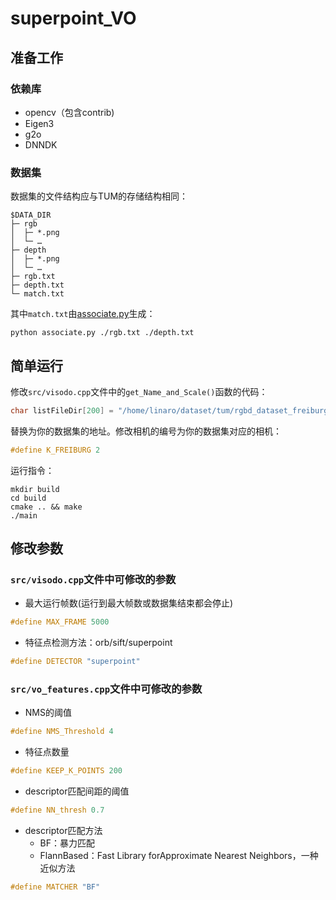 # superpoint_VO

## 准备工作

### 依赖库

* opencv（包含contrib)
* Eigen3
* g2o
* DNNDK

### 数据集

数据集的文件结构应与TUM的存储结构相同：

```
$DATA_DIR
├─ rgb
│  ├─ *.png
│  └─ …
├─ depth
│  ├─ *.png
│  └─ …
├─ rgb.txt
├─ depth.txt
└─ match.txt
```

其中`match.txt`由[associate.py](https://svncvpr.in.tum.de/cvpr-ros-pkg/trunk/rgbd_benchmark/rgbd_benchmark_tools/src/rgbd_benchmark_tools/associate.py)生成：

```
python associate.py ./rgb.txt ./depth.txt
```

## 简单运行

修改`src/visodo.cpp`文件中的`get_Name_and_Scale()`函数的代码：

```C++
char listFileDir[200] = "/home/linaro/dataset/tum/rgbd_dataset_freiburg2_desk/";
```

替换为你的数据集的地址。修改相机的编号为你的数据集对应的相机：

```C++
#define K_FREIBURG 2
```

运行指令：

```
mkdir build
cd build
cmake .. && make
./main
```

## 修改参数

### `src/visodo.cpp`文件中可修改的参数

* 最大运行帧数(运行到最大帧数或数据集结束都会停止)
```c++
#define MAX_FRAME 5000
```

* 特征点检测方法：orb/sift/superpoint
```c++
#define DETECTOR "superpoint"
```

### `src/vo_features.cpp`文件中可修改的参数

* NMS的阈值
```c++
#define NMS_Threshold 4
```

* 特征点数量
```c++
#define KEEP_K_POINTS 200
```

* descriptor匹配间距的阈值
```c++
#define NN_thresh 0.7
```

* descriptor匹配方法
    * BF：暴力匹配
    * FlannBased：Fast Library forApproximate Nearest Neighbors，一种近似方法
```c++
#define MATCHER "BF"
```